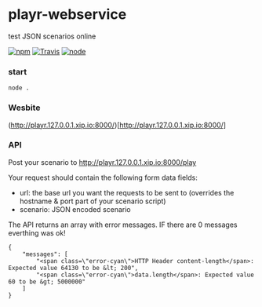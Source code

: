 # playr-webservice

test JSON scenarios online


[![npm](https://img.shields.io/npm/dm/playr-webservice.svg?style=flat-square)](https://www.npmjs.com/package/playr-webservice)
[![Travis](https://img.shields.io/travis/eventEmitter/playr-webservice.svg?style=flat-square)](https://travis-ci.org/eventEmitter/playr-webservice)
[![node](https://img.shields.io/node/v/playr-webservice.svg?style=flat-square)](https://nodejs.org/)


### start

    node .


### Wesbite

(http://playr.127.0.0.1.xip.io:8000/)[http://playr.127.0.0.1.xip.io:8000/]


### API

Post your scenario to http://playr.127.0.0.1.xip.io:8000/play


Your request should contain the following form data fields:
- url: the base url you want the requests to be sent to (overrides the hostname & port part of your scenario script)
- scenario: JSON encoded scenario


The API returns an array with error messages. IF there are 0 messages everthing was ok!

    {
        "messages": [
            "<span class=\"error-cyan\">HTTP Header content-length</span>: Expected value 64130 to be &lt; 200",
            "<span class=\"error-cyan\">data.length</span>: Expected value 60 to be &gt; 5000000"
        ]
    }